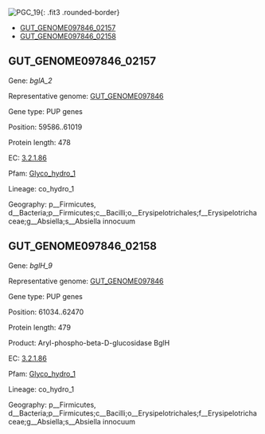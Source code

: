![PGC_19](../static/images/Clusters_figure/PGC_19.jpg){: .fit3 .rounded-border}

<ul id="myTab" class="nav nav-tabs">
  <li class="active">
        <a href="#tab1" data-toggle="tab">GUT_GENOME097846_02157</a>
  </li>
<li><a href="#tab2" data-toggle="tab">GUT_GENOME097846_02158</a></li>
</ul>

<div id="myTabContent" class="tab-content">
  <div class="tab-pane fade in active" id="tab1">

<h2 id="GUT_GENOME097846_02157">GUT_GENOME097846_02157</h2>
<p>Gene: <em>bglA_2</em>
<p>Representative genome: <a href="Asia">GUT_GENOME097846</a></p>
<p>Gene type: PUP genes</p>
<p>Position: 59586..61019</p>
<p>Protein length: 478</p>
<p>EC: <a href="https://www.brenda-enzymes.org/enzyme.php?ecno=3.2.1.86">3.2.1.86</a></p>
<p>Pfam: <a href="http://pfam.xfam.org/family/Glyco_hydro_1">Glyco_hydro_1</a></p>

<p>Lineage: co_hydro_1</p>
<p>Geography: p__Firmicutes, d__Bacteria;p__Firmicutes;c__Bacilli;o__Erysipelotrichales;f__Erysipelotrichaceae;g__Absiella;s__Absiella innocuum</p>
  </div>

  <div class="tab-pane fade" id="tab2">

<h2 id="GUT_GENOME097846_02158">GUT_GENOME097846_02158</h2>
<p>Gene: <em>bglH_9</em></p>
<p>Representative genome: <a href="Asia">GUT_GENOME097846</a></p>
<p>Gene type: PUP genes</p>
<p>Position: 61034..62470</p>
<p>Protein length: 479</p>
<p>Product: Aryl-phospho-beta-D-glucosidase BglH</p>
<p>EC: <a href="https://www.brenda-enzymes.org/enzyme.php?ecno=3.2.1.86">3.2.1.86</a></p>
<p>Pfam: <a href="http://pfam.xfam.org/family/Glyco_hydro_1">Glyco_hydro_1</a></p>

<p>Lineage: co_hydro_1</p>
<p>Geography: p__Firmicutes, d__Bacteria;p__Firmicutes;c__Bacilli;o__Erysipelotrichales;f__Erysipelotrichaceae;g__Absiella;s__Absiella innocuum</p>

  </div>
</div>
